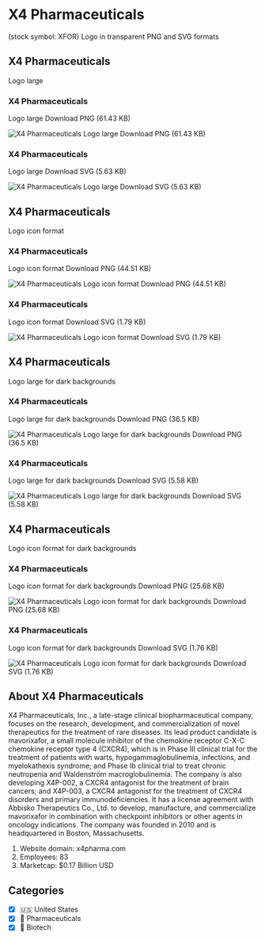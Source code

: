 # X4 Pharmaceuticals
 (stock symbol: XFOR) Logo in transparent PNG and SVG formats

## X4 Pharmaceuticals
 Logo large

### X4 Pharmaceuticals
 Logo large Download PNG (61.43 KB)

![X4 Pharmaceuticals
 Logo large Download PNG (61.43 KB)](/img/orig/XFOR_BIG-e8d6bd8e.png)

### X4 Pharmaceuticals
 Logo large Download SVG (5.63 KB)

![X4 Pharmaceuticals
 Logo large Download SVG (5.63 KB)](/img/orig/XFOR_BIG-94224b96.svg)

## X4 Pharmaceuticals
 Logo icon format

### X4 Pharmaceuticals
 Logo icon format Download PNG (44.51 KB)

![X4 Pharmaceuticals
 Logo icon format Download PNG (44.51 KB)](/img/orig/XFOR-9556a8ce.png)

### X4 Pharmaceuticals
 Logo icon format Download SVG (1.79 KB)

![X4 Pharmaceuticals
 Logo icon format Download SVG (1.79 KB)](/img/orig/XFOR-a163ecf7.svg)

## X4 Pharmaceuticals
 Logo large for dark backgrounds

### X4 Pharmaceuticals
 Logo large for dark backgrounds Download PNG (36.5 KB)

![X4 Pharmaceuticals
 Logo large for dark backgrounds Download PNG (36.5 KB)](/img/orig/XFOR_BIG.D-8df083fb.png)

### X4 Pharmaceuticals
 Logo large for dark backgrounds Download SVG (5.58 KB)

![X4 Pharmaceuticals
 Logo large for dark backgrounds Download SVG (5.58 KB)](/img/orig/XFOR_BIG.D-65fa1c83.svg)

## X4 Pharmaceuticals
 Logo icon format for dark backgrounds

### X4 Pharmaceuticals
 Logo icon format for dark backgrounds Download PNG (25.68 KB)

![X4 Pharmaceuticals
 Logo icon format for dark backgrounds Download PNG (25.68 KB)](/img/orig/XFOR.D-924279d6.png)

### X4 Pharmaceuticals
 Logo icon format for dark backgrounds Download SVG (1.76 KB)

![X4 Pharmaceuticals
 Logo icon format for dark backgrounds Download SVG (1.76 KB)](/img/orig/XFOR.D-99661fd8.svg)

## About X4 Pharmaceuticals


X4 Pharmaceuticals, Inc., a late-stage clinical biopharmaceutical company, focuses on the research, development, and commercialization of novel therapeutics for the treatment of rare diseases. Its lead product candidate is mavorixafor, a small molecule inhibitor of the chemokine receptor C-X-C chemokine receptor type 4 (CXCR4), which is in Phase III clinical trial for the treatment of patients with warts, hypogammaglobulinemia, infections, and myelokathexis syndrome; and Phase Ib clinical trial to treat chronic neutropenia and Waldenström macroglobulinemia. The company is also developing X4P-002, a CXCR4 antagonist for the treatment of brain cancers; and X4P-003, a CXCR4 antagonist for the treatment of CXCR4 disorders and primary immunodeficiencies. It has a license agreement with Abbisko Therapeutics Co., Ltd. to develop, manufacture, and commercialize mavorixafor in combination with checkpoint inhibitors or other agents in oncology indications. The company was founded in 2010 and is headquartered in Boston, Massachusetts.

1. Website domain: x4pharma.com
2. Employees: 83
3. Marketcap: $0.17 Billion USD


## Categories
- [x] 🇺🇸 United States
- [x] 💊 Pharmaceuticals
- [x] 🧬 Biotech
